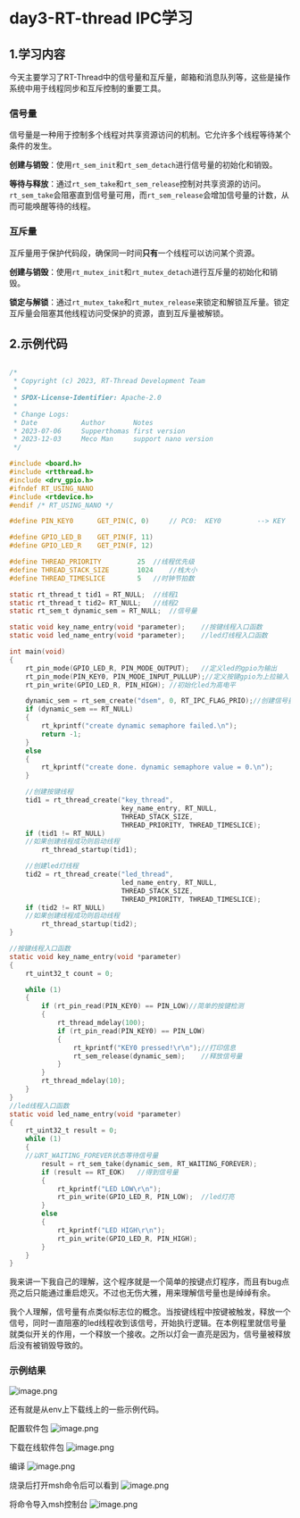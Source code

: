 # day3-RT-thread IPC学习

## 1.学习内容

今天主要学习了RT-Thread中的信号量和互斥量，邮箱和消息队列等，这些是操作系统中用于线程同步和互斥控制的重要工具。

### 信号量

信号量是一种用于控制多个线程对共享资源访问的机制。它允许多个线程等待某个条件的发生。

**创建与销毁**：使用`rt_sem_init`和`rt_sem_detach`进行信号量的初始化和销毁。

**等待与释放**：通过`rt_sem_take`和`rt_sem_release`控制对共享资源的访问。`rt_sem_take`会阻塞直到信号量可用，而`rt_sem_release`会增加信号量的计数，从而可能唤醒等待的线程。

### 互斥量

互斥量用于保护代码段，确保同一时间**只有**一个线程可以访问某个资源。

**创建与销毁**：使用`rt_mutex_init`和`rt_mutex_detach`进行互斥量的初始化和销毁。

**锁定与解锁**：通过`rt_mutex_take`和`rt_mutex_release`来锁定和解锁互斥量。锁定互斥量会阻塞其他线程访问受保护的资源，直到互斥量被解锁。

## 2.示例代码
```c

/*
 * Copyright (c) 2023, RT-Thread Development Team
 *
 * SPDX-License-Identifier: Apache-2.0
 *
 * Change Logs:
 * Date           Author       Notes
 * 2023-07-06     Supperthomas first version
 * 2023-12-03     Meco Man     support nano version
 */

#include <board.h>
#include <rtthread.h>
#include <drv_gpio.h>
#ifndef RT_USING_NANO
#include <rtdevice.h>
#endif /* RT_USING_NANO */

#define PIN_KEY0      GET_PIN(C, 0)     // PC0:  KEY0         --> KEY

#define GPIO_LED_B    GET_PIN(F, 11)
#define GPIO_LED_R    GET_PIN(F, 12)

#define THREAD_PRIORITY         25	//线程优先级
#define THREAD_STACK_SIZE       1024	//栈大小
#define THREAD_TIMESLICE        5	//时钟节拍数

static rt_thread_t tid1 = RT_NULL;	//线程1
static rt_thread_t tid2= RT_NULL;	//线程2
static rt_sem_t dynamic_sem = RT_NULL;	//信号量

static void key_name_entry(void *parameter);	//按键线程入口函数
static void led_name_entry(void *parameter);	//led灯线程入口函数

int main(void)
{
    rt_pin_mode(GPIO_LED_R, PIN_MODE_OUTPUT);	//定义led的gpio为输出
    rt_pin_mode(PIN_KEY0, PIN_MODE_INPUT_PULLUP);//定义按键gpio为上拉输入
    rt_pin_write(GPIO_LED_R, PIN_HIGH);	//初始化led为高电平

    dynamic_sem = rt_sem_create("dsem", 0, RT_IPC_FLAG_PRIO);//创建信号量
    if (dynamic_sem == RT_NULL)
    {
        rt_kprintf("create dynamic semaphore failed.\n");
        return -1;
    }
    else
    {
        rt_kprintf("create done. dynamic semaphore value = 0.\n");
    }

	//创建按键线程
    tid1 = rt_thread_create("key_thread",
                            key_name_entry, RT_NULL,
                            THREAD_STACK_SIZE,
                            THREAD_PRIORITY, THREAD_TIMESLICE);
    if (tid1 != RT_NULL)
	//如果创建线程成功则启动线程
        rt_thread_startup(tid1);

	//创建led灯线程
    tid2 = rt_thread_create("led_thread",
                            led_name_entry, RT_NULL,
                            THREAD_STACK_SIZE,
                            THREAD_PRIORITY, THREAD_TIMESLICE);
    if (tid2 != RT_NULL)
	//如果创建线程成功则启动线程
        rt_thread_startup(tid2);
}

//按键线程入口函数
static void key_name_entry(void *parameter)
{
    rt_uint32_t count = 0;

    while (1)
    {
        if (rt_pin_read(PIN_KEY0) == PIN_LOW)//简单的按键检测
        {
            rt_thread_mdelay(100);
            if (rt_pin_read(PIN_KEY0) == PIN_LOW)
            {
                rt_kprintf("KEY0 pressed!\r\n");//打印信息
                rt_sem_release(dynamic_sem);	//释放信号量
            }
        }
        rt_thread_mdelay(10);
    }
}
//led线程入口函数
static void led_name_entry(void *parameter)
{
    rt_uint32_t result = 0;
    while (1)
    {	
	//以RT_WAITING_FOREVER状态等待信号量
        result = rt_sem_take(dynamic_sem, RT_WAITING_FOREVER);
        if (result == RT_EOK)	//得到信号量
        {
            rt_kprintf("LED LOW\r\n");
            rt_pin_write(GPIO_LED_R, PIN_LOW);	//led灯亮
        }
        else
        {
            rt_kprintf("LED HIGH\r\n");
            rt_pin_write(GPIO_LED_R, PIN_HIGH);
        }
    }
}

```
我来讲一下我自己的理解，这个程序就是一个简单的按键点灯程序，而且有bug点亮之后只能通过重启熄灭。不过也无伤大雅，用来理解信号量也是绰绰有余。

我个人理解，信号量有点类似标志位的概念。当按键线程中按键被触发，释放一个信号，同时一直阻塞的led线程收到该信号，开始执行逻辑。在本例程里就信号量就类似开关的作用，一个释放一个接收。之所以灯会一直亮是因为，信号量被释放后没有被销毁导致的。

### 示例结果

![image.png](1)

还有就是从env上下载线上的一些示例代码。

配置软件包
![image.png](2)

下载在线软件包
![image.png](3)

编译
![image.png](4)

烧录后打开msh命令后可以看到
![image.png](5)

将命令导入msh控制台
![image.png](6)


